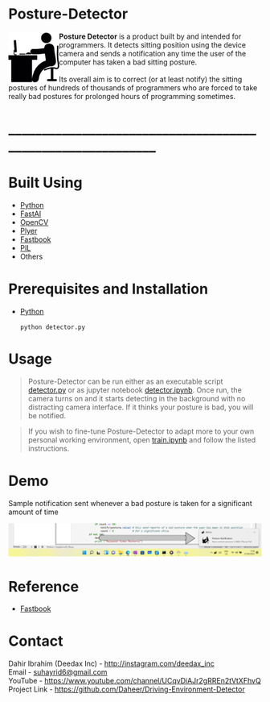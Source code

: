 # Posture-Detector

<img align = left height = 20% width = 20% src = 'man-sitting-on-computer.png'/>

**Posture Detector** is a product built by and intended for programmers. It detects sitting position using the device camera and sends a notification any time the user of the computer has taken a bad sitting posture.
<br> <br>
Its overall aim is to correct (or at least notify) the sitting postures of hundreds of thousands of programmers who are forced to take really bad postures for prolonged hours of programming sometimes.

# ___________________________________________________________

# Built Using

- [Python](https://python.org)
- [FastAI](https://fast.ai)
- [OpenCV](https://opencv.org)
- [Plyer](https://pypi.org/project/plyer/)
- [Fastbook](https://github.com/fastai/fastbook)
- [PIL](https://pypi.org/project/Pillow/)
- Others

# Prerequisites and Installation

<ul>
    <div> <li> <a href = 'https://www.python.org'> Python </a> </li>
        
    python detector.py
        
</div>
</ul>

# Usage

> Posture-Detector can be run either as an executable script [detector.py](detector.py) or as jupyter notebook [detector.ipynb](detector.ipynb). Once run, the camera turns on and it starts detecting in the background with no distracting camera interface. If it thinks your posture is bad, you will be notified.

> If you wish to fine-tune Posture-Detector to adapt more to your own personal working environment, open [train.ipynb](train.ipynb) and follow the listed instructions.

# Demo

Sample notification sent whenever a bad posture is taken for a significant amount of time

<img src = 'demo-notification.png'/>

# Reference

- [Fastbook](https://github.com/fastai/fastbook)

# Contact

Dahir Ibrahim (Deedax Inc) - http://instagram.com/deedax_inc <br>
Email - suhayrid6@gmail.com <br>
YouTube - https://www.youtube.com/channel/UCqvDiAJr2gRREn2tVtXFhvQ <br>
Project Link - https://github.com/Daheer/Driving-Environment-Detector
